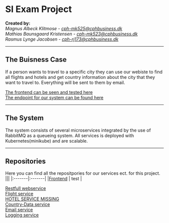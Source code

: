 # SI Exam Project

**Created by:**  
*Magnus Albeck Klitmose - cph-mk525@cphbusiness.dk*  
*Mathias Baunsgaard Kristensen - cph-mk523@cphbusiness.dk*  
*Rasmus Lynge Jacobsen - cph-rj173@cphbusiness.dk*  

* * * 

## The Buisness Case
If a person wants to travel to a specific city they can use our webiste to find all flights and hotels and get country information about the city that they want to travel to.
Everything will be sent to them by email. 

[The frontend can be seen and tested here](http://134.209.254.220/)  
[The endpoint for our system can be found here](http://134.209.254.220:30800/)  

* * * 

## The System 
The system consists of several microservices integrated by the use of RabbitMQ as a queueing system. All services is deployed with Kubernetes(minikube) and are scalable.  

* * * 
## Repositories
Here you can find all the repositpories for our services ect. for this project. 
|||
|:-------|:-------|
|[Frontend](https://github.com/SoftSiGroupMMR/frontend) | test |


[Restfull webservice](https://github.com/SoftSiGroupMMR/restfull)  
[Flight service](https://github.com/SoftSiGroupMMR/aggregator)  
[HOTEL SERVICE MISSING](https://github.com/SoftSiGroupMMR/)  
[Country-Data service](https://github.com/SoftSiGroupMMR/countryData)  
[Email service](https://github.com/SoftSiGroupMMR/countryData)  
[Logging service](https://github.com/SoftSiGroupMMR/LogDB)  

